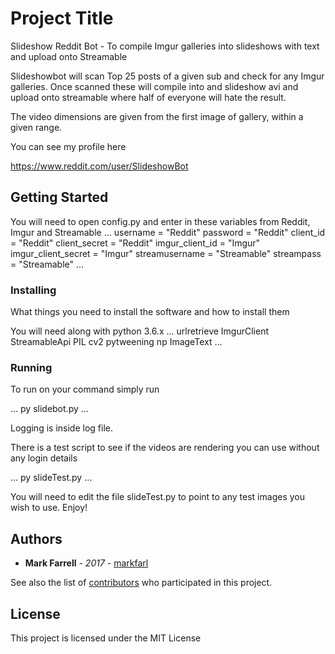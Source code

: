 # Project Title

Slideshow Reddit Bot - To compile Imgur galleries into slideshows with text and upload onto Streamable

Slideshowbot will scan Top 25 posts of a given sub and check for any Imgur galleries.
Once scanned these will compile into and slideshow avi and upload onto streamable where half of everyone will hate the result.

The video dimensions are given from the first image of gallery, within a given range.

You can see my profile here

https://www.reddit.com/user/SlideshowBot

## Getting Started

You will need to open config.py and enter in these variables from Reddit, Imgur and Streamable
...
username = "Reddit"
password = "Reddit"
client_id = "Reddit"
client_secret = "Reddit"
imgur_client_id = "Imgur"
imgur_client_secret = "Imgur"
streamusername = "Streamable"
streampass = "Streamable"
...

### Installing

What things you need to install the software and how to install them

You will need along with python 3.6.x
...
urlretrieve
ImgurClient
StreamableApi
PIL
cv2
pytweening
np
ImageText
...


### Running

To run on your command simply run 


...
py slidebot.py
...


Logging is inside log file.


There is a test script to see if the videos are rendering you can use without any login details

...
py slideTest.py
...

You will need to edit the file slideTest.py to point to any test images you wish to use. Enjoy!

## Authors

* **Mark Farrell** - *2017* - [markfarl](https://github.com/markfarl)

See also the list of [contributors](https://github.com/your/project/contributors) who participated in this project.

## License

This project is licensed under the MIT License 

